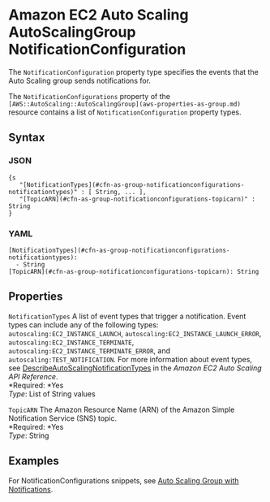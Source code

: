 # Amazon EC2 Auto Scaling AutoScalingGroup NotificationConfiguration<a name="aws-properties-as-notificationconfigurations"></a>

The `NotificationConfiguration` property type specifies the events that the Auto Scaling group sends notifications for\.

The `NotificationConfigurations` property of the `[AWS::AutoScaling::AutoScalingGroup](aws-properties-as-group.md)` resource contains a list of `NotificationConfiguration` property types\.

## Syntax<a name="w3ab2c21c14c84b7"></a>

### JSON<a name="aws-properties-as-notificationconfigurations-syntax.json"></a>

```
{s
   "[NotificationTypes](#cfn-as-group-notificationconfigurations-notificationtypes)" : [ String, ... ],
   "[TopicARN](#cfn-as-group-notificationconfigurations-topicarn)" : String
}
```

### YAML<a name="aws-properties-as-notificationconfigurations-syntax.yaml"></a>

```
[NotificationTypes](#cfn-as-group-notificationconfigurations-notificationtypes):
  - String
[TopicARN](#cfn-as-group-notificationconfigurations-topicarn): String
```

## Properties<a name="w3ab2c21c14c84b9"></a>

`NotificationTypes`  <a name="cfn-as-group-notificationconfigurations-notificationtypes"></a>
A list of event types that trigger a notification\. Event types can include any of the following types: `autoscaling:EC2_INSTANCE_LAUNCH`, `autoscaling:EC2_INSTANCE_LAUNCH_ERROR`, `autoscaling:EC2_INSTANCE_TERMINATE`, `autoscaling:EC2_INSTANCE_TERMINATE_ERROR`, and `autoscaling:TEST_NOTIFICATION`\. For more information about event types, see [DescribeAutoScalingNotificationTypes](http://docs.aws.amazon.com/AutoScaling/latest/APIReference/API_DescribeAutoScalingNotificationTypes.html) in the *Amazon EC2 Auto Scaling API Reference*\.  
*Required: *Yes  
*Type*: List of String values

`TopicARN`  <a name="cfn-as-group-notificationconfigurations-topicarn"></a>
The Amazon Resource Name \(ARN\) of the Amazon Simple Notification Service \(SNS\) topic\.  
*Required: *Yes  
*Type*: String

## Examples<a name="w3ab2c21c14c84c11"></a>

For NotificationConfigurations snippets, see [Auto Scaling Group with Notifications](quickref-autoscaling.md#scenario-as-notification)\.